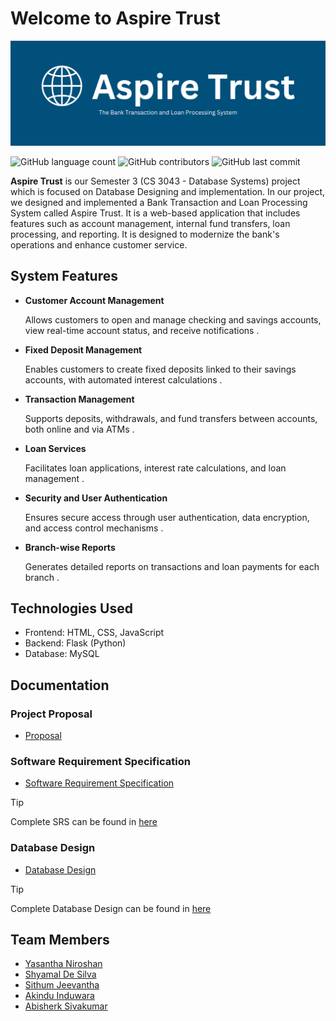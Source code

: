 # Welcome to Aspire Trust

![Logo](https://github.com/Group-02-CS3043/.github/blob/main/profile/Aspire_Trust.png) 

![GitHub language count](https://img.shields.io/github/languages/count/Group-02-CS3043/AspireTrust)
![GitHub contributors](https://img.shields.io/github/contributors/Group-02-CS3043/AspireTrust)
![GitHub last commit](https://img.shields.io/github/last-commit/Group-02-CS3043/AspireTrust)


**Aspire Trust** is our Semester 3 (CS 3043 - Database Systems) project which is focused on Database Designing and implementation. In our project, we designed and implemented a Bank Transaction and Loan Processing System called Aspire Trust. It is a web-based application that includes features such as account management, internal fund transfers, loan processing, and reporting. It is designed to modernize the bank's operations and enhance customer service.

## System Features
- **Customer Account Management** 
    
    Allows customers to open and manage checking and savings accounts, view real-time account status, and receive notifications .
- **Fixed Deposit Management** 
    
    Enables customers to create fixed deposits linked to their savings accounts, with automated interest calculations .
- **Transaction Management** 
        
    Supports deposits, withdrawals, and fund transfers between accounts, both online and via ATMs .
- **Loan Services** 

    Facilitates loan applications, interest rate calculations, and loan management .
- **Security and User Authentication**  
    
    Ensures secure access through user authentication, data encryption, and access control mechanisms .
- **Branch-wise Reports** 
    
    Generates detailed reports on transactions and loan payments for each branch .

## Technologies Used
- Frontend: HTML, CSS, JavaScript
- Backend: Flask (Python)
- Database: MySQL

## Documentation

### Project Proposal
- [Proposal](https://github.com/Group-02-CS3043/.github/blob/main/Docs/Project%20Description%201.pdf)

### Software Requirement Specification
- [Software Requirement Specification](https://github.com/Group-02-CS3043/.github/blob/main/Docs/SoftwareRequirementSpecifiactionOverview.md)
> [!TIP]
> Complete SRS can be found in [here](https://github.com/Group-02-CS3043/.github/blob/main/Docs/Group%202%20-%20SRS%20for%20Bank%20Transaction%20and%20Loan%20Processing%20System.pdf)

### Database Design
- [Database Design](https://github.com/Group-02-CS3043/.github/blob/main/Docs/DatabaseStructure.md)

> [!TIP]
> Complete Database Design can be found in [here](https://github.com/Group-02-CS3043/.github/blob/main/Docs/GROUP%202%20-%20ER%20DIAGRAM.pdf)



## Team Members
- [Yasantha Niroshan](https://github.com/yasanthaniroshan)
- [Shyamal De Silva](https://github.com/dilumin)
- [Sithum Jeevantha](https://github.com/sithumjee)
- [Akindu Induwara](https://github.com/AkinduID)
- [Abisherk Sivakumar](https://github.com/SivakumarAbisherk)